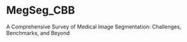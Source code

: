 # MegSeg_CBB
A Comprehensive Survey of Medical Image Segmentation: Challenges, Benchmarks, and Beyond
